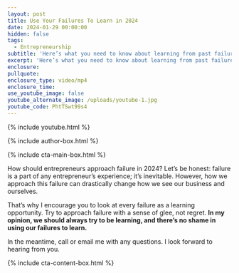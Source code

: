 ```yaml
---
layout: post
title: Use Your Failures To Learn in 2024
date: 2024-01-29 00:00:00
hidden: false
tags:
  - Entrepreneurship
subtitle: 'Here’s what you need to know about learning from past failures. '
excerpt: 'Here’s what you need to know about learning from past failures. '
enclosure:
pullquote:
enclosure_type: video/mp4
enclosure_time:
use_youtube_image: false
youtube_alternate_image: /uploads/youtube-1.jpg
youtube_code: PhtTSwt99s4
---
```

{% include youtube.html %}

{% include author-box.html %}

{% include cta-main-box.html %}

How should entrepreneurs approach failure in 2024? Let’s be honest: failure is a part of any entrepreneur’s experience; it’s inevitable. However, how we approach this failure can drastically change how we see our business and ourselves.&nbsp;

That’s why I encourage you to look at every failure as a learning opportunity. Try to approach failure with a sense of glee, not regret. **In my opinion, we should always try to be learning, and there’s no shame in using our failures to learn.**&nbsp;

In the meantime, call or email me with any questions. I look forward to hearing from you.

{% include cta-content-box.html %}